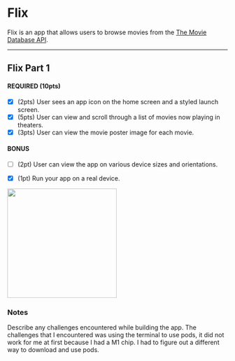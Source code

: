 # Flix

Flix is an app that allows users to browse movies from the [The Movie Database API](http://docs.themoviedb.apiary.io/#).


---

## Flix Part 1



#### REQUIRED (10pts)
- [x] (2pts) User sees an app icon on the home screen and a styled launch screen.
- [x] (5pts) User can view and scroll through a list of movies now playing in theaters.
- [x] (3pts) User can view the movie poster image for each movie.

#### BONUS
- [ ] (2pt) User can view the app on various device sizes and orientations.
- [x] (1pt) Run your app on a real device.


<img src="https://recordit.co/XAvmngKubD" width=250><br>

### Notes
Describe any challenges encountered while building the app.
The challenges that I encountered was using the terminal to use pods, it did not work for me at first because I had a M1 chip. I had to figure out a different way to download and use pods.
